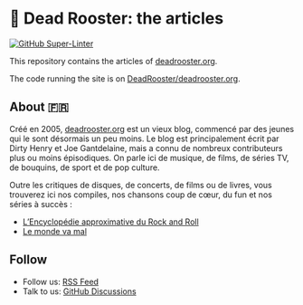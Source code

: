 # 🐔 Dead Rooster: the articles

[![GitHub Super-Linter][1]][2]

This repository contains the articles of [deadrooster.org][3].

The code running the site is on [DeadRooster/deadrooster.org][4].

## About 🇫🇷

Créé en 2005, [deadrooster.org][3] est un vieux blog, commencé par des jeunes
qui le sont désormais un peu moins. Le blog est principalement écrit par Dirty
Henry et Joe Gantdelaine, mais a connu de nombreux contributeurs plus ou moins
épisodiques. On parle ici de musique, de films, de séries TV, de bouquins, de
sport et de pop culture.

Outre les critiques de disques, de concerts, de films ou de livres, vous
trouverez ici nos compiles, nos chansons coup de cœur, du fun et nos séries à
succès :

- [L’Encyclopédie approximative du Rock and Roll][5]
- [Le monde va mal][6]

## Follow

- Follow us: [RSS Feed][7]
- Talk to us: [GitHub Discussions][8]

[1]: https://github.com/DeadRooster/articles/workflows/Lint/badge.svg
[2]: https://github.com/marketplace/actions/super-linter
[3]: https://www.deadrooster.org
[4]: https://github.com/DeadRooster/deadrooster.org
[5]:
  https://www.deadrooster.org/category/encyclopedie-approximative-du-rock-and-roll/
[6]: https://www.deadrooster.org/category/le-monde-va-mal/
[7]: https://www.deadrooster.org/feed.xml
[8]: https://github.com/dirtyhenry/dead-rooster-articles/discussions
